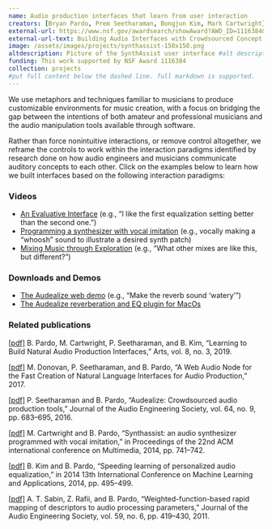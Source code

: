 ```yaml
---
name: Audio production interfaces that learn from user interaction
creators: [Bryan Pardo, Prem Seetharaman, Bongjun Kim, Mark Cartwright]
external-url: https://www.nsf.gov/awardsearch/showAward?AWD_ID=1116384&HistoricalAwards=false
external-url-text: Building Audio Interfaces with Crowdsourced Concept Maps and Active Transfer Learning
image: /assets/images/projects/synthassist-150x150.png
altdescription: Picture of the SynthAssist user interface #alt description of image for screen readers
funding: This work supported by NSF Award 1116384
collection: projects
#put full content below the dashed line. full markdown is supported.
---
```

We use metaphors and techniques familiar to musicians to produce customizable environments for music creation, with a focus on bridging the gap between the intentions of both amateur and professional musicians and the audio manipulation tools available through software. 

Rather than force nonintuitive interactions, or remove control altogether, we reframe the controls to work within the interaction paradigms identified by research done on how audio engineers and musicians communicate auditory concepts to each other. Click on the examples below to learn how we built interfaces based on the following interaction paradigms: 

### Videos
* [An Evaluative Interface](https://www.youtube.com/watch?v=Oz3b-IC56F4) (e.g., “I like the first equalization setting better than the second one.”)
* [Programming a synthesizer with vocal imitation](https://www.youtube.com/watch?v=RPVTRF5_ZoI&t=0s) (e.g., vocally making a “whoosh” sound to illustrate a desired synth patch)
* [Mixing Music through Exploration](https://www.youtube.com/watch?v=qix2nOQ3z5A&t=0s) (e.g., “What other mixes are like this, but different?”)

### Downloads and Demos

* [The Audealize web demo](https://audealize.appspot.com) (e.g., “Make the reverb sound ‘watery’”)
* [The Audealize reverberation and EQ plugin for MacOs](https://github.com/interactiveaudiolab/audealize-plugin)

### Related publications

[[pdf]](https://www.mdpi.com/2076-0752/8/3/110/htm) B. Pardo, M. Cartwright, P. Seetharaman, and B. Kim, “Learning to Build Natural Audio Production Interfaces,” Arts, vol. 8, no. 3, 2019.

[[pdf]](/assets/papers/webaudio_donovan.pdf) M. Donovan, P. Seetharaman, and B. Pardo, “A Web Audio Node for the Fast Creation of Natural Language Interfaces for Audio Production,” 2017.
 
[[pdf]](/assets/papers/seetharaman_pardo_audealize_jaes.pdf) P. Seetharaman and B. Pardo, “Audealize: Crowdsourced audio production tools,” Journal of the Audio Engineering Society, vol. 64, no. 9, pp. 683–695, 2016.

[[pdf]](/assets/papers/cartwright_pardo_acmmm14.pdf) M. Cartwright and B. Pardo, “Synthassist: an audio synthesizer programmed with vocal imitation,” in Proceedings of the 22nd ACM international conference on Multimedia, 2014, pp. 741–742.

[[pdf]](/assets/papers/Kim_Pardo_ICMLA2014.pdf) B. Kim and B. Pardo, “Speeding learning of personalized audio equalization,” in 2014 13th International Conference on Machine Learning and Applications, 2014, pp. 495–499.

[[pdf]](/assets/papers/Sabin_Rafii_Pardo_JAES_2011.pdf) A. T. Sabin, Z. Rafii, and B. Pardo, “Weighted-function-based rapid mapping of descriptors to audio processing parameters,” Journal of the Audio Engineering Society, vol. 59, no. 6, pp. 419–430, 2011.

